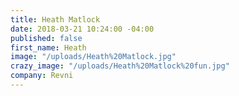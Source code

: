 ```yaml
---
title: Heath Matlock
date: 2018-03-21 10:24:00 -04:00
published: false
first_name: Heath
image: "/uploads/Heath%20Matlock.jpg"
crazy_image: "/uploads/Heath%20Matlock%20fun.jpg"
company: Revni
---
```



